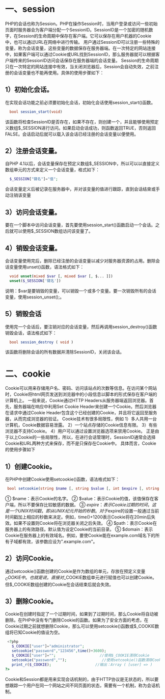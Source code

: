 # 一、session 
  PHP的会话也称为Session。PHP在操作Session时，当用户登录或访问一些初始页面时服务器会为客户端分配一个SessionID。SessionID是一个加密的随机数字，在Session的生命周期中保存在客户端。它可以保存在用户机器的Cookie中，也可以通过URL在网络中进行传输。
  用户通过SessionID可以注册一些特殊的变量，称为会话变量，这些变量的数据保存在服务器端。在一次特定的网站连接中，如果客户端可以通过Cookie或URL找到SessionID，那么服务器就可以根据客户端传来的SessionID访问会话保存在服务器端的会话变量。
  Session的生命周期只在一次特定的网站连接中有效，当关闭浏览器后，Session会自动失效，之前注册的会话变量也不能再使用。具体的使用步骤如下：
## 1）初始化会话。
  在实现会话功能之前必须要初始化会话，初始化会话使用session_start()函数。
```php
  bool session_start(void)
```
  该函数将检查SessionID是否存在，如果不存在，则创建一个，并且能够使用预定义数组$_SESSION进行访问。如果启动会话成功，则函数返回TRUE，否则返回FALSE。会话启动后就可以载入该会话已经注册的会话变量以便使用。
## 2）注册会话变量。
  自PHP 4.1以后，会话变量保存在预定义数组$_SESSION中，所以可以以直接定义数组单元的方式来定义一个会话变量，格式如下：
```php
  $_SESSION["键名"]="值";
```
  会话变量定义后被记录在服务器中，并对该变量的值进行跟踪，直到会话结束或手动注销该变量
## 3）访问会话变量。
  要在一个脚本中访问会话变量，首先要使用session_start()函数启动一个会话。之后就可以使用$_SESSION数组访问该变量了。
## 4）销毁会话变量。
  会话变量使用完后，删除已经注册的会话变量以减少对服务器资源的占用。删除会话变量使用unset()函数，语法格式如下：
```php
  void unset(mixed $var [, mixed $var [, $... ]])
  unset($_SESSION['键名'])
``` 
  说明：$var是要销毁的变量，可以销毁一个或多个变量。要一次销毁所有的会话变量，使用session_unset();。
## 5）销毁会话
  使用完一个会话后，要注销对应的会话变量，然后再调用session_destroy()函数销毁会话，语法格式如下：
```php
  bool session_destroy ( void )
``` 
  该函数将删除会话的所有数据并清除SessionID，关闭该会话。
# 二、cookie
  Cookie可以用来存储用户名、密码、访问该站点的次数等信息。在访问某个网站时，Cookie将html网页发送到浏览器中的小段信息以脚本的形式保存在客户端的计算机上。
  一般来说，Cookie通过HTTP Headers从服务器端返回浏览器。首先，服务器端在响应中利用Set Cookie Header来创建一个Cookie。然后浏览器在请求中通过Cookie Header包含这个已经创建的Cookie，并且将它返回至服务器，从而完成浏览器的验证。
  Cookie技术有很多局限性，例如
  1）多人共用一台计算机，Cookie数据容易泄露。
  2）一个站点存储的Cookie信息有限。
  3）有些浏览器不支持Cookie。
  4）用户可以通过设置浏览器选项来禁用Cookie。
  正是由于以上Cookie的一些局限性，所以，在进行会话管理时，SessionID通常会选择Cookie和URL两种方式来保存，而不是只保存在Cookie中。
具体而言，Cookie的使用步骤如下
## 1）创建Cookie。
  在PHP中创建Cookie使用setcookie()函数，语法格式如下：
 ```php
  bool setcookie(string $name [, string $value [, int $expire [, string $path [, string $domain [, bool $secure [, bool $httponly ]]]]]])
``` 
  ① $name：表示Cookie的名字。
  ② $value：表示Cookie的值，该值保存在客户端，所以不要保存比较敏感的数据。
  ③ $expire：表示Cookie过期的时间，这是一个UNIX时间戳，即从UNIX纪元开始的秒数。对于$expire的设置一般通过当前时间戳加上相应的秒数来决定。例如，time()+1200表示Cookie将在20min后失效。如果不设置则Cookie将在浏览器关闭之后失效。
  ④ $path：表示Cookie在服务器上的有效路径。默认值为设定Cookie的当前目录。
  ⑤ $domain：表示Cookie在服务器上的有效域名。例如，要使Cookie能在example.com域名下的所有子域都有效，该参数应设为".example.com"。
## 2）访问Cookie。
  通过setcookie()函数创建的Cookie是作为数组的单元，存放在预定义变量$_COOKIE中。也就是说，直接对$_COOKIE数组单元进行赋值也可以创建Cookie。但$_COOKIE数组创建的Cookie在会话结束后就会失效。
##  3）删除Cookie。
  Cookie在创建时指定了一个过期时间，如果到了过期时间，那么Cookie将自动被删除。在PHP中没有专门删除Cookie的函数。如果为了安全方面的考虑，在Cookie过期之前就想删除Cookie，那么可以使用setcookie()函数或$_COOKIE数组将已知Cookie的值设为空。
 ```php
  <?php
    $_COOKIE["user"]="administrator";
    setcookie("password","123456",time()+3600);
    $_COOKIE["user"]="";                    //使用$_COOKIE清除Cookie
    setcookie("password","");                //使用setcookie()函数清除Cookie
    print_r($_COOKIE);                    //输出：Array ( [user] => )
?>
```   
  Cookie和Session都是用来实现会话机制的，由于HTTP协议是无状态的，所以要想跟踪一个用户在同一个网站之间不同页面的状态，需要有一个机制，称为会话机制。
